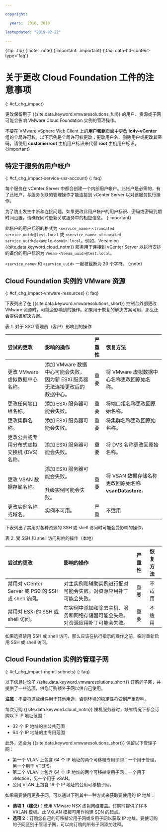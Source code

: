 ```yaml
---

copyright:

  years:  2016, 2019

lastupdated: "2019-02-22"

---
```


{:tip: .tip}
{:note: .note}
{:important: .important}
{:faq: data-hd-content-type='faq'}

# 关于更改 Cloud Foundation 工件的注意事项
{: #cf_chg_impact}

更改保留用于 {{site.data.keyword.vmwaresolutions_full}} 的用户、资源或子网可能会影响 VMware Cloud Foundation 实例的管理操作。

不要在 VMware vSphere Web Client 上的**用户和组**页面中更改 **ic4v-vCenter** 组的全局许可权。以下示例是全局许可权更改：更改用户名、删除用户或更改其密码。请使用 **customerroot** 主机用户标识来代替 **root** 主机用户标识。
{:important}

## 特定于服务的用户帐户
{: #cf_chg_impact-service-usr-account}
{: faq}

每个服务在 vCenter Server 中都会创建一个内部用户帐户。此帐户是必需的，有了此帐户，与服务关联的管理操作才能连接到 vCenter Server 以对该服务执行操作。

为了防止发生中断和连接问题，如果更改此用户帐户的用户标识、密码或密码到期时间设置，请确保同时更新关联服务中的相应信息。
{:important}

此帐户的用户标识的格式为 `<service_name>-<truncated service_uuid>@test.local` 或 `<service_name>-<truncated service_uuid>@example-domain.local`。例如，Veeam on {{site.data.keyword.cloud_notm}} 服务用于连接到 vCenter Server 以执行安排的备份的用户标识为 `Veeam-<Veeam_uuid>@test.local`。

`<service_name>` 和 `<service_uuid>` 一起被截断为 20 个字符。
{:note}

## Cloud Foundation 实例的 VMware 资源
{: #cf_chg_impact-vmware-resources}
{: faq}

下表列出了在 {{site.data.keyword.vmwaresolutions_short}} 控制台外部更改 VMware 资源时，可能会影响到的操作。如果用于恢复的解决方案可用，那么还会提供该解决方案。

表 1. 对于 SSO 管理员（客户）影响到的操作

|尝试的更改|影响的操作|严重性|恢复方法|
|:------------- |:------------- |:--------------|:--------------|
|更改 VMware 虚拟数据中心名称。|添加 VMware 数据中心可能会失败，因为新 ESXi 服务器无法连接更改后的数据中心。|重要|将 VMware 虚拟数据中心名称更改回原始名称。|
|更改任何端口组名称。|添加 ESXi 服务器可能会失败。|重要|将端口组名称更改回原始名称。|
|更改集群名称。|添加 ESXi 服务器可能会失败。|重要|将集群名称更改回原始名称。
|更改公共或专用分布式虚拟交换机 (DVS) 名称。|添加 ESXi 服务器可能会失败。|重要|将 DVS 名称更改回原始名称。
|更改 VSAN 数据存储名称。|添加 ESXi 服务器可能会失败。<br><br>升级实例可能会失败。|重要|将 VSAN 数据存储名称更改回原始名称 **vsanDatastore**。
|更改实例名称或域名。|实例不可用。|严重|不适用

下表列出了禁用对各种资源的 SSH 或 shell 访问时可能会受影响的操作。

表 2. 受 SSH 和 shell 访问影响的操作（本地）

|尝试的更改|影响的操作|严重性|恢复方法|
|:------------- |:------------- |:--------------|:--------------|
|禁用对 vCenter Server 或 PSC 的 SSH 或 shell 访问。|对主实例和辅助实例进行配对可能会失败。对资源应用补丁可能会失败。|重要|不适用|
|禁用对 ESXi 的 SSH 或 shell 访问。|在实例中添加和除去主机、服务和网络存储器可能会失败。对资源应用补丁可能会失败。|重要|不适用|

如果选择禁用 SSH 或 shell 访问，那么应该在执行指示的操作之前，临时重新启用 SSH 或 shell 访问。

## Cloud Foundation 实例的管理子网
{: #cf_chg_impact-mgmt-subnets}
{: faq}

以下信息讨论了 {{site.data.keyword.vmwaresolutions_short}} 订购的子网，并提供了一些选项，供您订购额外子网以供自己使用。

**注意**：不要将这些组件用于其他用途，否则环境的稳定性将受到严重影响。

每次订购 {{site.data.keyword.cloud_notm}} 裸机服务器时，缺省情况下都会订购以下 IP 地址范围：
*  32 个 IP 地址的主公共范围
*  64 个 IP 地址的主专用范围

此外，还会为 {{site.data.keyword.vmwaresolutions_short}} 保留以下管理子网：
*  第一个 VLAN 上包含 64 个 IP 地址的两个可移植专用子网：一个用于管理，另一个用于 VTEPS。
*  第二个 VLAN 上包含 64 个 IP 地址的两个可移植专用子网：一个用于 vMotion，另一个用于 vSAN。
*  公用 VLAN 上包含 16 个 IP 地址的公用可移植子网。

如果需要使用更多子网，可以通过下列其中一种方式来获取要使用的 IP 地址：
* **选项 1（建议）**：使用 VMware NSX 虚拟网络覆盖。订购时提供了样本 VXLAN 模板。此 VXLAN 模板可用作构建 SDN 的起点。
* **选项 2**：订购您自己的可移植公用子网或专用子网以获取 IP 地址。要使订购的子网区别于管理子网，可以向订购的所有子网添加注释。
